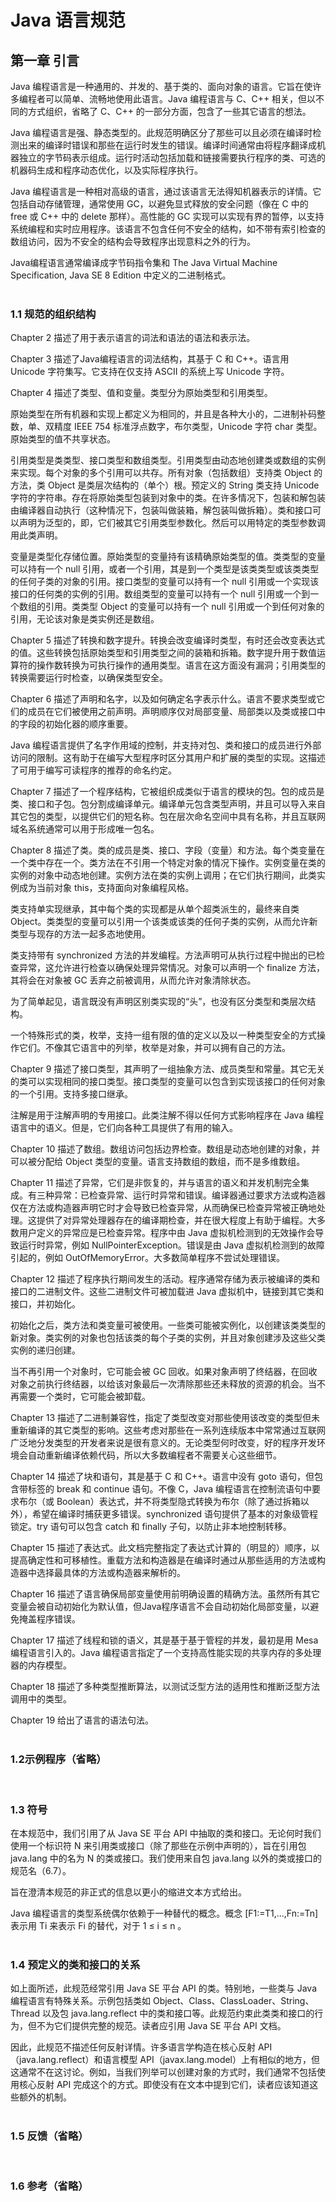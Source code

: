Java 语言规范
===
第一章 引言
---
Java 编程语言是一种通用的、并发的、基于类的、面向对象的语言。它旨在使许多编程者可以简单、流畅地使用此语言。Java 编程语言与 C、C++ 相关，但以不同的方式组织，省略了 C、C++ 的一部分方面，包含了一些其它语言的想法。

Java 编程语言是强、静态类型的。此规范明确区分了那些可以且必须在编译时检测出来的编译时错误和那些在运行时发生的错误。编译时间通常由将程序翻译成机器独立的字节码表示组成。运行时活动包括加载和链接需要执行程序的类、可选的机器码生成和程序动态优化，以及实际程序执行。

Java 编程语言是一种相对高级的语言，通过该语言无法得知机器表示的详情。它包括自动存储管理，通常使用 GC，以避免显式释放的安全问题（像在 C 中的 free 或 C++ 中的 delete 那样）。高性能的 GC 实现可以实现有界的暂停，以支持系统编程和实时应用程序。该语言不包含任何不安全的结构，如不带有索引检查的数组访问，因为不安全的结构会导致程序出现意料之外的行为。

Java编程语言通常编译成字节码指令集和 The Java Virtual Machine Specification, Java SE 8 Edition 中定义的二进制格式。
<br/>
<br/>

### 1.1 规范的组织结构
Chapter 2 描述了用于表示语言的词法和语法的语法和表示法。

Chapter 3 描述了Java编程语言的词法结构，其基于 C 和 C++。语言用 Unicode 字符集写。它支持在仅支持 ASCII 的系统上写 Unicode 字符。

Chapter 4 描述了类型、值和变量。类型分为原始类型和引用类型。

原始类型在所有机器和实现上都定义为相同的，并且是各种大小的，二进制补码整数，单、双精度 IEEE 754 标准浮点数字，布尔类型，Unicode 字符  char 类型。原始类型的值不共享状态。

引用类型是类类型、接口类型和数组类型。引用类型由动态地创建类或数组的实例来实现。每个对象的多个引用可以共存。所有对象（包括数组）支持类 Object 的方法，类 Object 是类层次结构的（单个）根。预定义的 String 类支持 Unicode 字符的字符串。存在将原始类型包装到对象中的类。在许多情况下，包装和解包装由编译器自动执行（这种情况下，包装叫做装箱，解包装叫做拆箱）。类和接口可以声明为泛型的，即，它们被其它引用类型参数化。然后可以用特定的类型参数调用此类声明。

变量是类型化存储位置。原始类型的变量持有该精确原始类型的值。类类型的变量可以持有一个 null 引用，或者一个引用，其是到一个类型是该类类型或该类类型的任何子类的对象的引用。接口类型的变量可以持有一个 null 引用或一个实现该接口的任何类的实例的引用。数组类型的变量可以持有一个 null 引用或一个到一个数组的引用。类类型 Object 的变量可以持有一个 null 引用或一个到任何对象的引用，无论该对象是类实例还是数组。

Chapter 5 描述了转换和数字提升。转换会改变编译时类型，有时还会改变表达式的值。这些转换包括原始类型和引用类型之间的装箱和拆箱。数字提升用于数值运算符的操作数转换为可执行操作的通用类型。语言在这方面没有漏洞；引用类型的转换需要运行时检查，以确保类型安全。

Chapter 6 描述了声明和名字，以及如何确定名字表示什么。语言不要求类型或它们的成员在它们被使用之前声明。声明顺序仅对局部变量、局部类以及类或接口中的字段的初始化器的顺序重要。

Java 编程语言提供了名字作用域的控制，并支持对包、类和接口的成员进行外部访问的限制。这有助于在编写大型程序时区分其用户和扩展的类型的实现。这描述了可用于编写可读程序的推荐的命名约定。

Chapter 7 描述了一个程序结构，它被组织成类似于语言的模块的包。包的成员是类、接口和子包。包分割成编译单元。编译单元包含类型声明，并且可以导入来自其它包的类型，以提供它们的短名称。包在层次命名空间中具有名称，并且互联网域名系统通常可以用于形成唯一包名。

Chapter 8 描述了类。类的成员是类、接口、字段（变量）和方法。每个类变量在一个类中存在一个。类方法在不引用一个特定对象的情况下操作。实例变量在类的实例的对象中动态地创建。实例方法在类的实例上调用；在它们执行期间，此类实例成为当前对象 this，支持面向对象编程风格。

类支持单实现继承，其中每个类的实现都是从单个超类派生的，最终来自类 Object。类类型的变量可以引用一个该类或该类的任何子类的实例，从而允许新类型与现存的方法一起多态地使用。

类支持带有 synchronized 方法的并发编程。方法声明可从执行过程中抛出的已检查异常，这允许进行检查以确保处理异常情况。对象可以声明一个 finalize 方法，其将会在对象被 GC 丢弃之前被调用，从而允许对象清除状态。

为了简单起见，语言既没有声明区别类实现的“头”，也没有区分类型和类层次结构。

一个特殊形式的类，枚举，支持一组有限的值的定义以及以一种类型安全的方式操作它们。不像其它语言中的列举，枚举是对象，并可以拥有自己的方法。

Chapter 9 描述了接口类型，其声明了一组抽象方法、成员类型和常量。其它无关的类可以实现相同的接口类型。接口类型的变量可以包含到实现该接口的任何对象的一个引用。支持多接口继承。

注解是用于注解声明的专用接口。此类注解不得以任何方式影响程序在 Java 编程语言中的语义。但是，它们向各种工具提供了有用的输入。

Chapter 10 描述了数组。数组访问包括边界检查。数组是动态地创建的对象，并可以被分配给 Object 类型的变量。语言支持数组的数组，而不是多维数组。

Chapter 11 描述了异常，它们是非恢复的，并与语言的语义和并发机制完全集成。有三种异常：已检查异常、运行时异常和错误。编译器通过要求方法或构造器仅在方法或构造器声明它时才会导致已检查异常，从而确保已检查异常被正确地处理。这提供了对异常处理器存在的编译期检查，并在很大程度上有助于编程。大多数用户定义的异常应是已检查异常。程序中由 Java 虚拟机检测到的无效操作会导致运行时异常，例如 NullPointerException。错误是由 Java 虚拟机检测到的故障引起的，例如 OutOfMemoryError。大多数简单程序不尝试处理错误。

Chapter 12 描述了程序执行期间发生的活动。程序通常存储为表示被编译的类和接口的二进制文件。这些二进制文件可被加载进 Java 虚拟机中，链接到其它类和接口，并初始化。

初始化之后，类方法和类变量可被使用。一些类可能被实例化，以创建该类类型的新对象。类实例的对象也包括该类的每个子类的实例，并且对象创建涉及这些父类实例的递归创建。

当不再引用一个对象时，它可能会被 GC 回收。如果对象声明了终结器，在回收对象之前执行终结器，以给该对象最后一次清除那些还未释放的资源的机会。当不再需要一个类时，它可能会被卸载。

Chapter 13 描述了二进制兼容性，指定了类型改变对那些使用该改变的类型但未重新编译的其它类型的影响。这些考虑对那些在一系列连续版本中常常通过互联网广泛地分发类型的开发者来说是很有意义的。无论类型何时改变，好的程序开发环境会自动重新编译依赖代码，所以大多数编程者不需要关心这些细节。

Chapter 14 描述了块和语句，其是基于 C 和 C++。语言中没有 goto 语句，但包含带标签的 break 和 continue 语句。不像 C，Java 编程语言在控制流语句中要求布尔（或 Boolean）表达式，并不将类型隐式转换为布尔（除了通过拆箱以外），希望在编译时捕获更多错误。synchronized 语句提供了基本的对象级管程锁定。try 语句可以包含 catch 和 finally 子句，以防止非本地控制转移。

Chapter 15 描述了表达式。此文档完整指定了表达式计算的（明显的）顺序，以提高确定性和可移植性。重载方法和构造器是在编译时通过从那些适用的方法或构造器中选择最具体的方法或构造器来解析的。

Chapter 16 描述了语言确保局部变量使用前明确设置的精确方法。虽然所有其它变量会被自动初始化为默认值，但Java程序语言不会自动初始化局部变量，以避免掩盖程序错误。

Chapter 17 描述了线程和锁的语义，其是基于基于管程的并发，最初是用 Mesa 编程语言引入的。Java 编程语言指定了一个支持高性能实现的共享内存的多处理器的内存模型。

Chapter 18 描述了多种类型推断算法，以测试泛型方法的适用性和推断泛型方法调用中的类型。

Chapter 19 给出了语言的语法句法。
<br/>
<br/>

### 1.2示例程序（省略）
<br/>

### 1.3 符号

在本规范中，我们引用了从 Java SE 平台 API 中抽取的类和接口。无论何时我们使用一个标识符 N 来引用类或接口（除了那些在示例中声明的），旨在引用包 java.lang 中的名为 N 的类或接口。我们使用来自包 java.lang 以外的类或接口的规范名（6.7）。

旨在澄清本规范的非正式的信息以更小的缩进文本方式给出。

Java 编程语言的类型系统偶尔依赖于一种替代的概念。概念 [F1:=T1,...,Fn:=Tn] 表示用 Ti 来表示 Fi 的替代，对于 1 ≤ i ≤ n 。
<br/>
<br/>

### 1.4 预定义的类和接口的关系

如上面所述，此规范经常引用 Java SE 平台 API 的类。特别地，一些类与 Java 编程语言有特殊关系。示例包括类如 Object、Class、ClassLoader、String、Thread 以及包 java.lang.reflect 中的类和接口等。此规范约束此类类和接口的行为，但不为它们提供完整的规范。读者应引用 Java SE 平台 API 文档。

因此，此规范不描述任何反射详情。许多语言学构造在核心反射 API（java.lang.reflect）和语言模型 API（javax.lang.model）上有相似的地方，但这通常不在这讨论。例如，当我们列举可以创建对象的方式时，我们通常不包括使用核心反射 API 完成这个的方式。即使没有在文本中提到它们，读者应该知道这些额外的机制。
<br/>
<br/>

### 1.5 反馈（省略）
<br/>

### 1.6 参考（省略）